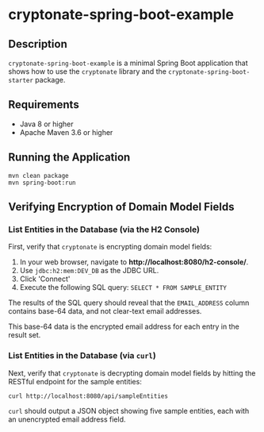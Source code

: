 # cryptonate-spring-boot-example

## Description

`cryptonate-spring-boot-example` is a minimal Spring Boot application that shows how to use the `cryptonate` library and the `cryptonate-spring-boot-starter` package.

## Requirements

* Java 8 or higher
* Apache Maven 3.6 or higher

## Running the Application

```
mvn clean package
mvn spring-boot:run
```

## Verifying Encryption of Domain Model Fields

### List Entities in the Database (via the H2 Console)

First, verify that `cryptonate` is encrypting domain model fields:

1. In your web browser, navigate to **http://localhost:8080/h2-console/**.
2. Use `jdbc:h2:mem:DEV_DB` as the JDBC URL.
3. Click 'Connect'
4. Execute the following SQL query:  `SELECT * FROM SAMPLE_ENTITY `

The results of the SQL query should reveal that the `EMAIL_ADDRESS` column contains base-64 data, and not clear-text email addresses.

This base-64 data is the encrypted email address for each entry in the result set.

### List Entities in the Database (via `curl`)

Next, verify that `cryptonate` is decrypting domain model fields by hitting the RESTful endpoint for the sample entities:

```
curl http://localhost:8080/api/sampleEntities
```

`curl` should output a JSON object showing five sample entities, each with an unencrypted email address field.
